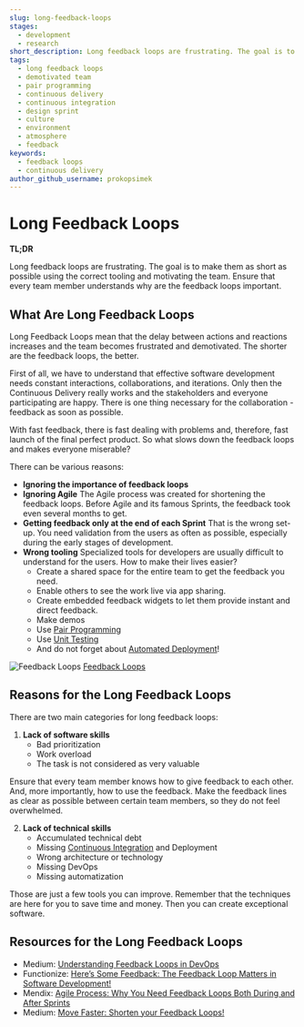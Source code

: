 ```yaml
---
slug: long-feedback-loops
stages:
  - development
  - research
short_description: Long feedback loops are frustrating. The goal is to make them as short as possible using the correct tooling and motivating the team. Ensure that every team member understands why are the feedback loops important.
tags:
  - long feedback loops
  - demotivated team
  - pair programming
  - continuous delivery
  - continuous integration
  - design sprint
  - culture
  - environment
  - atmosphere
  - feedback
keywords:
  - feedback loops
  - continuous delivery
author_github_username: prokopsimek
---
```


# Long Feedback Loops

**TL;DR**

Long feedback loops are frustrating. The goal is to make them as short as possible using the correct tooling and motivating the team. Ensure that every team member understands why are the feedback loops important.

## What Are Long Feedback Loops

Long Feedback Loops mean that the delay between actions and reactions increases and the team becomes frustrated and demotivated. The shorter are the feedback loops, the better.

First of all, we have to understand that effective software development needs constant interactions, collaborations, and iterations. Only then the Continuous Delivery really works and the stakeholders and everyone participating are happy. There is one thing necessary for the collaboration - feedback as soon as possible.

With fast feedback, there is fast dealing with problems and, therefore, fast launch of the final perfect product. So what slows down the feedback loops and makes everyone miserable?

There can be various reasons:

- **Ignoring the importance of feedback loops**
- **Ignoring Agile**
  The Agile process was created for shortening the feedback loops. Before Agile and its famous Sprints, the feedback took even several months to get.
- **Getting feedback only at the end of each Sprint**
   That is the wrong set-up. You need validation from the users as often as possible, especially during the early stages of development.
- **Wrong tooling**
   Specialized tools for developers are usually difficult to understand for the users. How to make their lives easier?
  - Create a shared space for the entire team to get the feedback you need.
  - Enable others to see the work live via app sharing.
  - Create embedded feedback widgets to let them provide instant and direct feedback.
  - Make demos
  - Use [Pair Programming](/practices/pair-programming)
  - Use [Unit Testing](/practices/unit-testing)
  - And do not forget about [Automated Deployment](/practices/automated-deployment)!

![Feedback Loops](/files/feedback_loops.png)
[Feedback Loops](https://medium.com/@iauro/move-faster-shorten-your-feedback-loops-eb00329f531)

## Reasons for the Long Feedback Loops

There are two main categories for long feedback loops:

1. **Lack of software skills**
   - Bad prioritization
   - Work overload
   - The task is not considered as very valuable

Ensure that every team member knows how to give feedback to each other. And, more importantly, how to use the feedback. Make the feedback lines as clear as possible between certain team members, so they do not feel overwhelmed.

2. **Lack of technical skills**
   - Accumulated technical debt
   - Missing [Continuous Integration](/practices/continuous-integration) and Deployment
   - Wrong architecture or technology
   - Missing DevOps
   - Missing automatization

Those are just a few tools you can improve. Remember that the techniques are here for you to save time and money. Then you can create exceptional software.

## Resources for the Long Feedback Loops

- Medium: [Understanding Feedback Loops in DevOps](https://medium.com/@antweiss/understanding-feedback-loops-in-devops-e93b92b74bd1)
- Functionize: [Here’s Some Feedback: The Feedback Loop Matters in Software Development!](https://www.functionize.com/blog/heres-some-feedback-the-feedback-loop-matters-in-software-development/)
- Mendix: [Agile Process: Why You Need Feedback Loops Both During and After Sprints](https://www.mendix.com/blog/agile-process-why-you-need-feedback-loops-both-during-and-after-sprints/)
- Medium: [Move Faster: Shorten your Feedback Loops!](https://medium.com/@iauro/move-faster-shorten-your-feedback-loops-eb00329f531)
